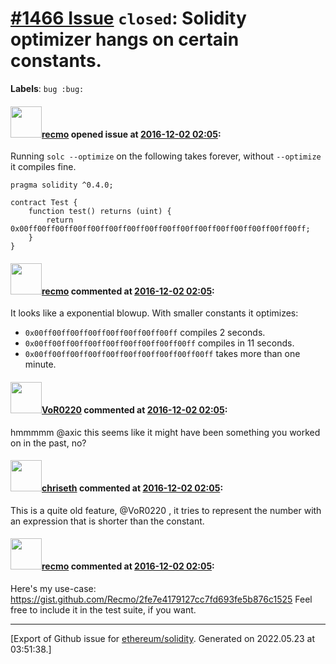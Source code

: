 # [\#1466 Issue](https://github.com/ethereum/solidity/issues/1466) `closed`: Solidity optimizer hangs on certain constants.
**Labels**: `bug :bug:`


#### <img src="https://avatars.githubusercontent.com/u/4532328?u=11a0ff5388c39d9d94da9fd9319fad4964145ef6&v=4" width="50">[recmo](https://github.com/recmo) opened issue at [2016-12-02 02:05](https://github.com/ethereum/solidity/issues/1466):

Running `solc --optimize` on the following takes forever, without `--optimize` it compiles fine.
 
```
pragma solidity ^0.4.0;

contract Test {
    function test() returns (uint) {
        return 0x00ff00ff00ff00ff00ff00ff00ff00ff00ff00ff00ff00ff00ff00ff00ff00ff;
    }
}
```

#### <img src="https://avatars.githubusercontent.com/u/4532328?u=11a0ff5388c39d9d94da9fd9319fad4964145ef6&v=4" width="50">[recmo](https://github.com/recmo) commented at [2016-12-02 02:05](https://github.com/ethereum/solidity/issues/1466#issuecomment-264356425):

It looks like a exponential blowup. With smaller constants it optimizes: 
* `0x00ff00ff00ff00ff00ff00ff00ff00ff` compiles 2 seconds.
* `0x00ff00ff00ff00ff00ff00ff00ff00ff00ff` compiles in 11 seconds.
* `0x00ff00ff00ff00ff00ff00ff00ff00ff00ff00ff` takes more than one minute.

#### <img src="https://avatars.githubusercontent.com/u/7756785?u=2893ea91743ac89ee3846d1f5c7209720e834129&v=4" width="50">[VoR0220](https://github.com/VoR0220) commented at [2016-12-02 02:05](https://github.com/ethereum/solidity/issues/1466#issuecomment-264373116):

hmmmmm @axic this seems like it might have been something you worked on in the past, no?

#### <img src="https://avatars.githubusercontent.com/u/9073706?v=4" width="50">[chriseth](https://github.com/chriseth) commented at [2016-12-02 02:05](https://github.com/ethereum/solidity/issues/1466#issuecomment-264410306):

This is a quite old feature, @VoR0220 , it tries to represent the number with an expression that is shorter than the constant.

#### <img src="https://avatars.githubusercontent.com/u/4532328?u=11a0ff5388c39d9d94da9fd9319fad4964145ef6&v=4" width="50">[recmo](https://github.com/recmo) commented at [2016-12-02 02:05](https://github.com/ethereum/solidity/issues/1466#issuecomment-264417155):

Here's my use-case: https://gist.github.com/Recmo/2fe7e4179127cc7fd693fe5b876c1525 Feel free to include it in the test suite, if you want.


-------------------------------------------------------------------------------



[Export of Github issue for [ethereum/solidity](https://github.com/ethereum/solidity). Generated on 2022.05.23 at 03:51:38.]
